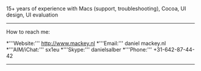 

15+ years of experience with Macs (support, troubleshooting), Cocoa, UI design, UI evaluation

----

How to reach me:


*'''Website:''' http://www.mackey.nl
*'''Email:''' daniel <at> mackey.nl
*'''AIM/iChat:''' sx1eu
*'''Skype:''' danielsalber
*'''Phone:''' +31-642-87-44-42


----